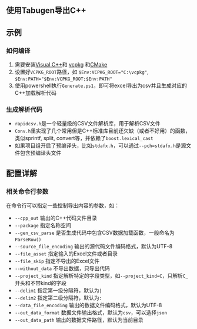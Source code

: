 ## 使用Tabugen导出C++


## 示例

### 如何编译

1. 需要安装[Visual C++](https://www.visualstudio.com)和 [vcpkg](https://github.com/microsoft/vcpkg) 和[CMake](https://cmake.org/download)
2. 设置好`VCPKG_ROOT`路径，如 `$Env:VCPKG_ROOT="C:\vcpkg"`, `$Env:PATH="$Env:VCPKG_ROOT;$Env:PATH"`
3. 使用powershell执行`Generate.ps1`，即可将excel导出为csv并且生成对应的C++加载解析代码

### 生成解析代码

* `rapidcsv.h`是一个轻量级的CSV文件解析库，用于解析CSV文件
* `Conv.h`里实现了几个常用但是C++标准库目前还欠缺（或者不好用）的函数，类似sprintf, split, convert等，并依赖了`boost.lexical_cast`
* 如果项目组开启了预编译头，比如`stdafx.h`，可以通过`--pch=stdafx.h`是源文件包含预编译头文件


## 配置详解


### 相关命令行参数

在命令行可以指定一些控制导出内容的参数，如：

* `--cpp_out` 输出的C++代码文件目录
* `--package` 指定名称空间
* `--gen_csv_parse` 是否生成代码中包含CSV数据加载函数，一般命名为`ParseRow()`
* `--source_file_encoding` 输出的源代码文件编码格式，默认为UTF-8
* `--file_asset` 指定输入的Excel文件或者目录
* `--file_skip` 指定不导出的Excel文件
* `--without_data` 不导出数据，只导出代码
* `--project_kind` 指定解析特定的字段类型，如`--project_kind=C`，只解析`C_`开头和不带kind的字段
* `--delim1` 指定第一级分隔符，默认为`|`
* `--delim2` 指定第二级分隔符，默认为`:`
* `--data_file_encoding` 输出的数据文件编码格式，默认为UTF-8
* `--out_data_format` 数据文件输出格式，默认为`csv`，可以选择`json`
* `--out_data_path` 输出的数据文件路径，默认为当前目录

